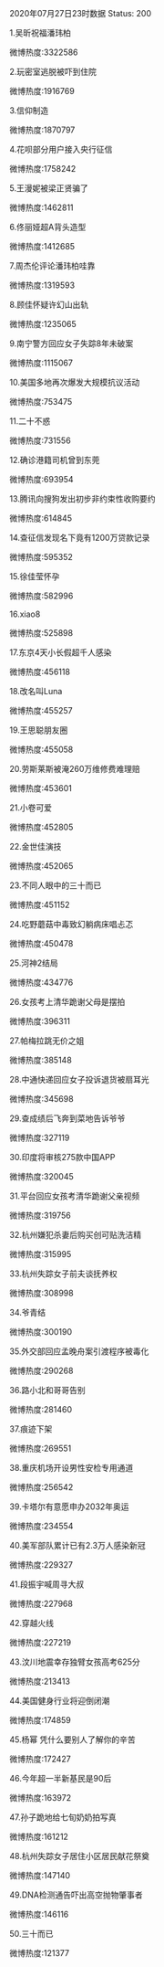2020年07月27日23时数据
Status: 200

1.吴昕祝福潘玮柏

微博热度:3322586

2.玩密室逃脱被吓到住院

微博热度:1916769

3.信仰制造

微博热度:1870797

4.花呗部分用户接入央行征信

微博热度:1758242

5.王漫妮被梁正贤骗了

微博热度:1462811

6.佟丽娅超A背头造型

微博热度:1412685

7.周杰伦评论潘玮柏哇靠

微博热度:1319593

8.顾佳怀疑许幻山出轨

微博热度:1235065

9.南宁警方回应女子失踪8年未破案

微博热度:1115067

10.美国多地再次爆发大规模抗议活动

微博热度:753475

11.二十不惑

微博热度:731556

12.确诊港籍司机曾到东莞

微博热度:693954

13.腾讯向搜狗发出初步非约束性收购要约

微博热度:614845

14.查征信发现名下竟有1200万贷款记录

微博热度:595352

15.徐佳莹怀孕

微博热度:582996

16.xiao8

微博热度:525898

17.东京4天小长假超千人感染

微博热度:456118

18.改名叫Luna

微博热度:455257

19.王思聪朋友圈

微博热度:455058

20.劳斯莱斯被淹260万维修费难理赔

微博热度:453601

21.小卷可爱

微博热度:452805

22.金世佳演技

微博热度:452065

23.不同人眼中的三十而已

微博热度:451152

24.吃野蘑菇中毒致幻躺病床唱忐忑

微博热度:450478

25.河神2结局

微博热度:434776

26.女孩考上清华跪谢父母是摆拍

微博热度:396311

27.帕梅拉跳无价之姐

微博热度:385148

28.中通快递回应女子投诉退货被扇耳光

微博热度:345698

29.查成绩后飞奔到菜地告诉爷爷

微博热度:327119

30.印度将审核275款中国APP

微博热度:320045

31.平台回应女孩考清华跪谢父亲视频

微博热度:319756

32.杭州嫌犯杀妻后购买创可贴洗洁精

微博热度:315995

33.杭州失踪女子前夫谈抚养权

微博热度:308998

34.爷青结

微博热度:300190

35.外交部回应孟晚舟案引渡程序被毒化

微博热度:290268

36.路小北和哥哥告别

微博热度:281460

37.痕迹下架

微博热度:269551

38.重庆机场开设男性安检专用通道

微博热度:256542

39.卡塔尔有意愿申办2032年奥运

微博热度:234554

40.美军部队累计已有2.3万人感染新冠

微博热度:229327

41.段振宇喊周寻大叔

微博热度:227968

42.穿越火线

微博热度:227219

43.汶川地震幸存独臂女孩高考625分

微博热度:213413

44.美国健身行业将迎倒闭潮

微博热度:174859

45.杨幂 凭什么要别人了解你的辛苦

微博热度:172427

46.今年超一半新基民是90后

微博热度:163972

47.孙子跪地给七旬奶奶拍写真

微博热度:161212

48.杭州失踪女子居住小区居民献花祭奠

微博热度:147140

49.DNA检测通告吓出高空抛物肇事者

微博热度:146116

50.三十而已

微博热度:121377


